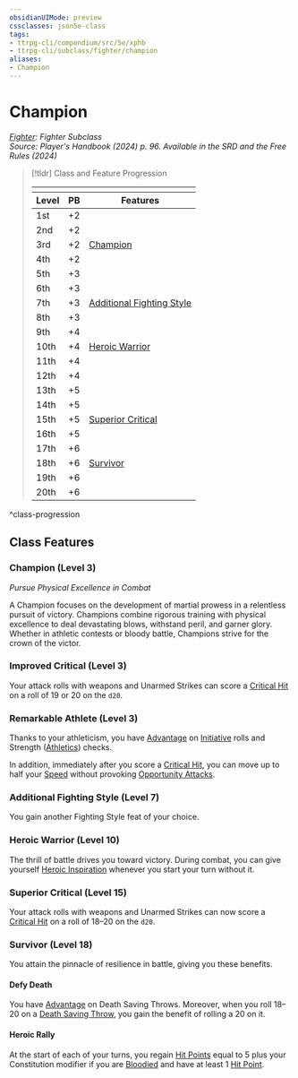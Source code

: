 ```yaml
---
obsidianUIMode: preview
cssclasses: json5e-class
tags:
- ttrpg-cli/compendium/src/5e/xphb
- ttrpg-cli/subclass/fighter/champion
aliases:
- Champion
---
```

# Champion
*[Fighter](./fighter-xphb.md): Fighter Subclass*  
*Source: Player's Handbook (2024) p. 96. Available in the <span title='Systems Reference Document (5.2)'>SRD</span> and the Free Rules (2024)*  

> [!tldr] Class and Feature Progression
> 
> <table class="class-progression">
> <thead>
> <tr><th colspan='3'></th></tr>
> <tr class="class-progression"><th class"level">Level</th><th class"pb">PB</th><th class"feature">Features</th></tr>
> </thead><tbody>
> <tr class="class-progression"><td class"level">1st</td><td class"pb">+2</td><td class"feature"></td></tr>
> <tr class="class-progression"><td class"level">2nd</td><td class"pb">+2</td><td class"feature"></td></tr>
> <tr class="class-progression"><td class"level">3rd</td><td class"pb">+2</td><td class"feature"><a href='#Champion (Level 3)' class='internal-link'>Champion</a></td></tr>
> <tr class="class-progression"><td class"level">4th</td><td class"pb">+2</td><td class"feature"></td></tr>
> <tr class="class-progression"><td class"level">5th</td><td class"pb">+3</td><td class"feature"></td></tr>
> <tr class="class-progression"><td class"level">6th</td><td class"pb">+3</td><td class"feature"></td></tr>
> <tr class="class-progression"><td class"level">7th</td><td class"pb">+3</td><td class"feature"><a href='#Additional Fighting Style (Level 7)' class='internal-link'>Additional Fighting Style</a></td></tr>
> <tr class="class-progression"><td class"level">8th</td><td class"pb">+3</td><td class"feature"></td></tr>
> <tr class="class-progression"><td class"level">9th</td><td class"pb">+4</td><td class"feature"></td></tr>
> <tr class="class-progression"><td class"level">10th</td><td class"pb">+4</td><td class"feature"><a href='#Heroic Warrior (Level 10)' class='internal-link'>Heroic Warrior</a></td></tr>
> <tr class="class-progression"><td class"level">11th</td><td class"pb">+4</td><td class"feature"></td></tr>
> <tr class="class-progression"><td class"level">12th</td><td class"pb">+4</td><td class"feature"></td></tr>
> <tr class="class-progression"><td class"level">13th</td><td class"pb">+5</td><td class"feature"></td></tr>
> <tr class="class-progression"><td class"level">14th</td><td class"pb">+5</td><td class"feature"></td></tr>
> <tr class="class-progression"><td class"level">15th</td><td class"pb">+5</td><td class"feature"><a href='#Superior Critical (Level 15)' class='internal-link'>Superior Critical</a></td></tr>
> <tr class="class-progression"><td class"level">16th</td><td class"pb">+5</td><td class"feature"></td></tr>
> <tr class="class-progression"><td class"level">17th</td><td class"pb">+6</td><td class"feature"></td></tr>
> <tr class="class-progression"><td class"level">18th</td><td class"pb">+6</td><td class"feature"><a href='#Survivor (Level 18)' class='internal-link'>Survivor</a></td></tr>
> <tr class="class-progression"><td class"level">19th</td><td class"pb">+6</td><td class"feature"></td></tr>
> <tr class="class-progression"><td class"level">20th</td><td class"pb">+6</td><td class"feature"></td></tr>
> </tbody></table>

^class-progression


## Class Features

### Champion (Level 3)

*Pursue Physical Excellence in Combat*

A Champion focuses on the development of martial prowess in a relentless pursuit of victory. Champions combine rigorous training with physical excellence to deal devastating blows, withstand peril, and garner glory. Whether in athletic contests or bloody battle, Champions strive for the crown of the victor.

### Improved Critical (Level 3)

Your attack rolls with weapons and Unarmed Strikes can score a [Critical Hit](Інструменти%20ДМ/CLI/rules/variant-rules/critical-hit-xphb.md) on a roll of 19 or 20 on the `d20`.

### Remarkable Athlete (Level 3)

Thanks to your athleticism, you have [Advantage](Інструменти%20ДМ/CLI/rules/variant-rules/advantage-xphb.md) on [Initiative](Інструменти%20ДМ/CLI/rules/variant-rules/initiative-xphb.md) rolls and Strength ([Athletics](Інструменти%20ДМ/CLI/rules/skills.md#Athletics)) checks.

In addition, immediately after you score a [Critical Hit](Інструменти%20ДМ/CLI/rules/variant-rules/critical-hit-xphb.md), you can move up to half your [Speed](Інструменти%20ДМ/CLI/rules/variant-rules/speed-xphb.md) without provoking [Opportunity Attacks](Інструменти%20ДМ/CLI/rules/actions.md#Opportunity%20Attack).

### Additional Fighting Style (Level 7)

You gain another Fighting Style feat of your choice.

### Heroic Warrior (Level 10)

The thrill of battle drives you toward victory. During combat, you can give yourself [Heroic Inspiration](Інструменти%20ДМ/CLI/rules/variant-rules/heroic-inspiration-xphb.md) whenever you start your turn without it.

### Superior Critical (Level 15)

Your attack rolls with weapons and Unarmed Strikes can now score a [Critical Hit](Інструменти%20ДМ/CLI/rules/variant-rules/critical-hit-xphb.md) on a roll of 18–20 on the `d20`.

### Survivor (Level 18)

You attain the pinnacle of resilience in battle, giving you these benefits.

#### Defy Death

You have [Advantage](Інструменти%20ДМ/CLI/rules/variant-rules/advantage-xphb.md) on Death Saving Throws. Moreover, when you roll 18–20 on a [Death Saving Throw](Інструменти%20ДМ/CLI/rules/variant-rules/death-saving-throw-xphb.md), you gain the benefit of rolling a 20 on it.

#### Heroic Rally

At the start of each of your turns, you regain [Hit Points](Інструменти%20ДМ/CLI/rules/variant-rules/hit-points-xphb.md) equal to 5 plus your Constitution modifier if you are [Bloodied](Інструменти%20ДМ/CLI/rules/variant-rules/bloodied-xphb.md) and have at least 1 [Hit Point](Інструменти%20ДМ/CLI/rules/variant-rules/hit-points-xphb.md).
